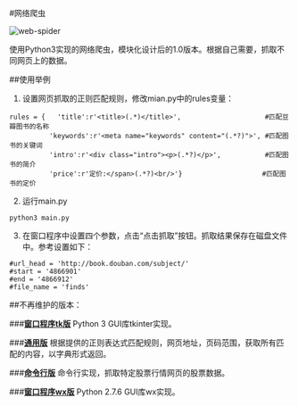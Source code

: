 #网络爬虫

![web-spider](http://img3.douban.com/view/photo/photo/public/p2276327233.jpg)

使用Python3实现的网络爬虫，模块化设计后的1.0版本。根据自己需要，抓取不同网页上的数据。

##使用举例

1. 设置网页抓取的正则匹配规则，修改mian.py中的rules变量：
  ```
  rules = {   'title':r'<title>(.*)</title>',                     #匹配豆瓣图书的名称
            'keywords':r'<meta name="keywords" content="(.*?)">', #匹配图书的关键词
            'intro':r'<div class="intro"><p>(.*?)</p>',           #匹配图书的简介
            'price':r'定价:</span>(.*?)<br/>'}                    #匹配图书的定价
  ```

2. 运行main.py
  ```
  python3 main.py
  ```

3. 在窗口程序中设置四个参数，点击“点击抓取”按钮。抓取结果保存在磁盘文件中。参考设置如下：
  ```
  #url_head = 'http://book.douban.com/subject/'
  #start = '4866901'
  #end = '4866912'
  #file_name = 'finds' 
  ```

##不再维护的版本：

###[**窗口程序tk版**](https://github.com/cforth/web-spider/blob/master/old/tkinter_spider.py)
Python 3 GUI库tkinter实现。

###[**通用版**](https://github.com/cforth/web-spider/blob/master/old/spider.py)
根据提供的正则表达式匹配规则，网页地址，页码范围，获取所有匹配的内容，以字典形式返回。

###[**命令行版**](https://github.com/cforth/web-spider/blob/master/old/text_spider.py)
命令行实现，抓取特定股票行情网页的股票数据。

###[**窗口程序wx版**](https://github.com/cforth/web-spider/blob/master/old/wx_spider.py)
Python 2.7.6 GUI库wx实现。
